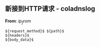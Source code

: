 ## 新接到HTTP请求 - coladnslog
**From**: ${ip_from}$

```
${request_method}$ ${path}$
${headers}$
${body_data}$
```